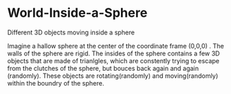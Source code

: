 # World-Inside-a-Sphere
Different 3D objects moving inside a sphere 

Imagine a hallow sphere at the center of the coordinate frame (0,0,0) . The walls of the sphere are rigid. The insides of the sphere contains a few 3D objects that are made of trianlgles, which are constently trying to escape from the clutches of the sphere, but bouces back again and again (randomly). These objects are rotating(randomly) and moving(randomly) within the boundry of the sphere.
